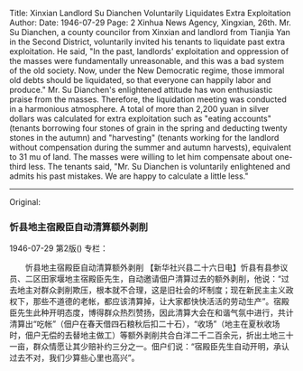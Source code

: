 Title: Xinxian Landlord Su Dianchen Voluntarily Liquidates Extra Exploitation
Author:
Date: 1946-07-29
Page: 2
Xinhua News Agency, Xingxian, 26th. Mr. Su Dianchen, a county councilor from Xinxian and landlord from Tianjia Yan in the Second District, voluntarily invited his tenants to liquidate past extra exploitation. He said, "In the past, landlords' exploitation and oppression of the masses were fundamentally unreasonable, and this was a bad system of the old society. Now, under the New Democratic regime, those immoral old debts should be liquidated, so that everyone can happily labor and produce." Mr. Su Dianchen's enlightened attitude has won enthusiastic praise from the masses. Therefore, the liquidation meeting was conducted in a harmonious atmosphere. A total of more than 2,200 yuan in silver dollars was calculated for extra exploitation such as "eating accounts" (tenants borrowing four stones of grain in the spring and deducting twenty stones in the autumn) and "harvesting" (tenants working for the landlord without compensation during the summer and autumn harvests), equivalent to 31 mu of land. The masses were willing to let him compensate about one-third less. The tenants said, "Mr. Su Dianchen is voluntarily enlightened and admits his past mistakes. We are happy to calculate a little less."



<hr /> 

Original: 


### 忻县地主宿殿臣自动清算额外剥削

1946-07-29
第2版()
专栏：

　　忻县地主宿殿臣自动清算额外剥削
    【新华社兴县二十六日电】忻县有县参议员、二区田家堰地主宿殿臣先生，自动邀请佃户清算过去的额外剥削，他说：“过去地主对群众剥削欺压，根本就不合理，这是旧社会的坏制度；现在新民主主义政权下，那些不道德的老帐，都应该清算掉，让大家都快快活活的劳动生产”。宿殿臣先生此种开明态度，博得群众热烈赞扬，因此清算大会在和谐气氛中进行，共计清算出“吃帐”（佃户在春天借四石粮秋后扣二十石），“收场”（地主在夏秋收场时，佃户无偿的去替地主做工）等额外剥削共合白洋二千二百余元，折出土地三十一亩，群众情愿让其少赔补约三分之一。佃户们说：“宿殿臣先生自动开明，承认过去不对，我们少算些心里也高兴”。
